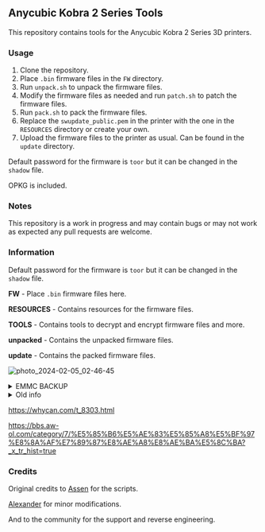 ## Anycubic Kobra 2 Series Tools

This repository contains tools for the Anycubic Kobra 2 Series 3D printers.

### Usage

1. Clone the repository.
2. Place `.bin` firmware files in the `FW` directory.
3. Run `unpack.sh` to unpack the firmware files.
4. Modify the firmware files as needed and run `patch.sh` to patch the firmware files.
5. Run `pack.sh` to pack the firmware files.
6. Replace the `swupdate_public.pem` in the printer with the one in the `RESOURCES` directory or create your own.
7. Upload the firmware files to the printer as usual. Can be found in the `update` directory.

Default password for the firmware is `toor` but it can be changed in the `shadow` file.

OPKG is included.

### Notes

This repository is a work in progress and may contain bugs or may not work as expected any pull requests are welcome.

### Information

Default password for the firmware is `toor` but it can be changed in the `shadow` file.

**FW** - Place `.bin` firmware files here.

**RESOURCES** - Contains resources for the firmware files.

**TOOLS** - Contains tools to decrypt and encrypt firmware files and more.

**unpacked** - Contains the unpacked firmware files.

**update** - Contains the packed firmware files.

![photo_2024-02-05_02-46-45](https://github.com/ultimateshadsform/Anycubic-Kobra-2-Series-Tools/assets/151234273/be75b895-d655-440e-92d7-b9804da16f05)

<details>
  <summary>EMMC BACKUP</summary>

EMMC Backup Procedure

1. Use app version 2.39 and stop the booting process by holding key 's'
2. Insert USB disk with the file backup.scr on it
3. From the uboot shell enter the following:

usb reset

usb dev 0

fatload usb 0:0 42000000 backup.scr

If you see an error, try typing in usb part and see what partitions are available. Then enter:

fatload usb 0:<Enter partition number in here> 42000000 backup.scr

Example: fatload usb 0:1 42000000 backup.scr
(Partition 1)

source 42000000

4. Remove the USB disk and insert at least 8GB USB disk
5. Wait about 15 minutes and the entire emmc will be transfered 1:1 to the USB disk
   If you see an error and the script stopped before showing 100%, insert another type USB disk and enter:

source 42000000

6. From a linux machine export the backup as a file:

dd if=/dev/sdh of=emmc_backup.bin bs=512 count=15269888 status=progress

---

With the xfel tool:

1. Enter the printer in FEL mode
2. Enter the following:

xfel ddr t113-s3

xfel write 0x43000000 uboot239.bin

xfel exec 0x43000b50

Press and hold key 's' until the boot process stop in uboot shell and go to step 3 above

You can modify the script and create new backup.scr image by: mkimage -T script -n 'EMMC Backup' -d backup.txt backup.scr

</details>

<details>
<summary>Old info</summary>
</br>
Right now, there is no klipper custom firmware but we have discovered that we can create our own modified firmware by patching things in the rootfs.

This is not a custom firmware created via the SDK. So it is not a custom firmware in the traditional sense.

We have managed to create our own .swu update file which we can flash via USB. But in order to do this, we need to patch and replace the public key in the printer to accept our custom firmware. Which requires root access/uart access.

But I have some links which the community has shared that may get us closer to custom firmware:

~~https://gitlab.com/weidongshan/tina-d1-h~~

~~https://bbs.aw-ol.com/topic/1034~~

~~We have found the sdk here: https://d1.docs.aw-ol.com/study/study_3getsdktoc/#sdk_3~~

~~Here is a more recent version of the SDK which you can download: https://klipper.discourse.group/t/printer-cfg-for-anycubic-kobra-2-plus-pro-max/11658/95?u=ultimatelifeform~~

https://bbs.aw-ol.com/assets/uploads/files/1645007527374-r528_user_manual_v1.3.pdf

If you have a male to male usb port connected you can probably use https://androidmtk.com/download-phoenixsuit to flash?

https://gitee.com/weidongshan/eLinuxCore_100ask-t113-pro

```bash
git clone https://gitee.com/weidongshan/eLinuxCore_100ask-t113-pro --recurse-submodules
```

You can find the devboard documentation here: https://shadow-storage.fra1.cdn.digitaloceanspaces.com/GXFB0461-001.zip

It was sent via Telegram but I uploaded it to my server for safe keeping.

</details>

https://whycan.com/t_8303.html

https://bbs.aw-ol.com/category/7/%E5%85%B6%E5%AE%83%E5%85%A8%E5%BF%97%E8%8A%AF%E7%89%87%E8%AE%A8%E8%AE%BA%E5%8C%BA?_x_tr_hist=true

### Credits

Original credits to [Assen](https://klipper.discourse.group/u/AGG2020) for the scripts.

[Alexander](https://github.com/ultimateshadsform) for minor modifications.

And to the community for the support and reverse engineering.
